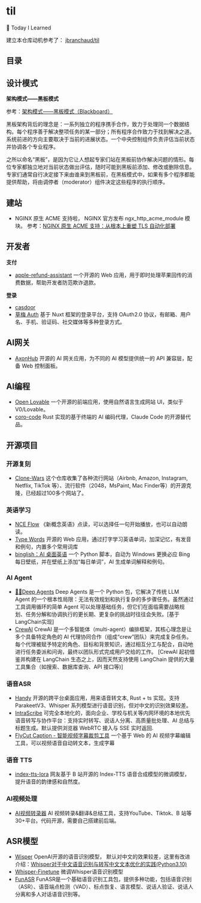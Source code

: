 # til
📝 Today I Learned

建立本仓库动机参考了： [jbranchaud/til](https://github.com/jbranchaud/til)

## 目录

## 设计模式

**架构模式——黑板模式**

参考：[架构模式——黑板模式（Blackboard）](https://github.com/luoway/blog/issues/24)

黑板架构背后的理念是：一系列独立的程序携手合作，致力于处理同一个数据结构。每个程序善于解决整项任务的某一部分；所有程序合作致力于找到解决之道。系统前进的方向主要取决于当前的进展状态。一个中央控制组件负责评估当前状态并协调各个专业程序。

之所以命名“黑板”，是因为它让人想起专家们站在黑板前协作解决问题的情形。每位专家都独立地对当前状态做出评估，随时可能到黑板前添加、修改或删除信息。专家们通常自行决定接下来由谁来到黑板前，在黑板模式中，如果有多个程序都能提供帮助，将由调停者（moderator）组件决定这些程序的执行顺序。

## 建站
- NGINX 原生 ACME 支持啦， NGINX 官方发布 ngx_http_acme_module 模块。 参考：[NGINX 原生 ACME 支持：从根本上重塑 TLS 自动化部署](https://sconts.com/post/nginx-native-acme-support/) 

## 开发者

**支付**

- [apple-refund-assistant](https://github.com/seth-shi/apple-refund-assistant) 一个开源的 Web 应用，用于即时处理苹果回传的消费数据，帮助开发者防范欺诈退款。

**登录**

- [casdoor]()
- [草梅 Auth](https://github.com/CaoMeiYouRen/caomei-auth) 基于 Nuxt 框架的登录平台，支持 OAuth2.0 协议，有邮箱、用户名、手机、验证码、社交媒体等多种登录方式。

## AI网关

- [AxonHub](https://github.com/looplj/axonhub) 开源的 AI 网关应用，为不同的 AI 模型提供统一的 API 兼容层，配备 Web 控制面板。

## AI编程
- [Open Lovable](https://github.com/firecrawl/open-lovable) 一个开源的前端应用，使用自然语言生成网站 UI，类似于 V0/Lovable。
- [coro-code](https://github.com/Blushyes/coro-code) Rust 实现的基于终端的 AI 编码代理，Claude Code 的开源替代品。

  
## 开源项目

### 开源复刻
- [Clone-Wars](https://github.com/GorvGoyl/Clone-Wars) 这个仓库收集了各种流行网站（Airbnb, Amazon, Instagram, Netflix, TikTok 等）、流行软件（2048，MsPaint, Mac Finder等）的开源克隆，已经超过100多个网站了。

### 英语学习
- [NCE Flow](https://github.com/luzhenhua/NCE-Flow) 《新概念英语》点读，可以选择任一句开始播放，也可以自动朗读。
- [Type Words](https://github.com/zyronon/TypeWords) 开源的 Web 应用，通过打字学习英语单词，加深记忆，有发音和例句，内置多个常用词库
- [binglish：AI 桌面英语](https://github.com/klemperer/binglish) 一个 Python 脚本，自动为 Windows 更换必应 Bing 每日壁纸，并在壁纸上添加“每日单词”，AI 生成单词解释和例句。

### AI Agent
- [🧠🤖Deep Agents](https://github.com/langchain-ai/deepagents) Deep Agents 是一个 Python 包，它解决了传统 LLM Agent 的一个根本性局限：无法有效规划和执行复杂的多步骤任务。虽然通过工具调用循环的简单 Agent 可以处理基础任务，但它们在面临需要战略规划、任务分解和协调执行的更长期、更复杂的挑战时往往会失败。[基于LangChain实现]
- [CrewAI](https://github.com/crewAIInc/crewAI) CrewAI 是一个多智能体（multi-agent）编排框架，其核心理念是让多个具备特定角色的 AI 代理协同合作（组成“crew”团队）来完成复杂任务。每个代理被赋予特定的角色、目标和背景知识，通过相互分工与配合，自动地进行任务委派和问询，最终以团队形式完成用户交给的工作。 [CrewAI 起初借鉴并构建在 LangChain 生态之上，因而天然支持使用 LangChain 提供的大量工具集合（如搜索、数据库查询、API 接口等)]

### 语音ASR
- [Handy](https://github.com/cjpais/Handy) 开源的跨平台桌面应用，用来语音转文本, Rust + ts 实现。支持 ParakeetV3、Whisper 系列模型进行语音识别，但对中文的识别效果较差。
- [IntraScribe](https://github.com/weynechen/intrascribe) 可完全本地化的，面向企业、学校与机关等内网环境的本地优先语音转写与协作平台：支持实时转写、说话人分离、高质量批处理、AI 总结与标题生成。默认提供浏览器 WebRTC 接入与 SSE 实时返回.
- [FlyCut Caption - 智能视频字幕裁剪工具](https://github.com/x007xyz/flycut-caption) 一个基于 Web 的 AI 视频字幕编辑工具，可以视频语音自动转文本，生成字幕

### 语音 TTS
- [index-tts-lora](https://github.com/asr-pub/index-tts-lora) 网友基于 B 站开源的 Index-TTS 语音合成模型的微调模型，提升语音的韵律感和自然度。

### AI视频处理
- [AI视频转录器](https://github.com/wendy7756/AI-Video-Transcriber) AI 视频转录&翻译&总结工具，支持YouTube、Tiktok、B 站等30+平台。代码开源，需要自己搭建前后端。

## ASR模型
- [Wisper](https://github.com/openai/whisper) OpenAI开源的语音识别模型， 默认对中文的效果较差，这里有改进介绍：[Whisper对于中文语音识别与转写中文文本优化的实践(Python3.10)](https://www.cnblogs.com/v3ucn/p/17987069)
- [Whisper-Finetune](https://github.com/shuaijiang/Whisper-Finetune) 微调Whisper语音识别模型
- [FunASR](https://github.com/modelscope/FunASR) FunASR是一个基础语音识别工具包，提供多种功能，包括语音识别（ASR）、语音端点检测（VAD）、标点恢复、语言模型、说话人验证、说话人分离和多人对话语音识别等。
